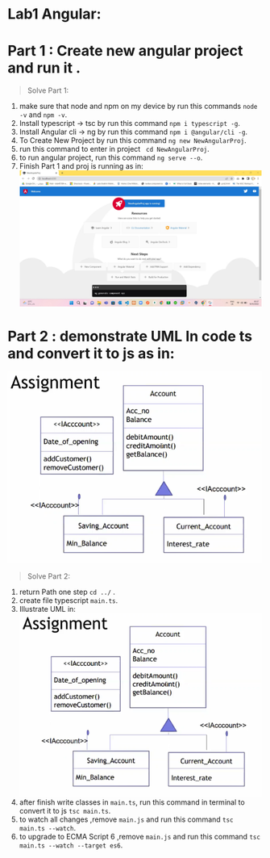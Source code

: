 # Lab1 Angular:
# Part 1 : Create new angular project and run it .

> Solve Part 1:
 1. make sure that node and npm on my device by run this commands `node -v` and `npm -v`.
 2. Install typescript -> tsc by run this command `npm i typescript -g`.
 3. Install Angular cli -> ng by run this command `npm i @angular/cli -g`.
 4. To Create New Project by run this command 	`ng new NewAngularProj`. 
 5. run this command to enter in project ` cd NewAngularProj`.
 6. to run angular project, run this command `ng serve --o`.
 7. Finish Part 1 and proj is running as in:
  ![image](img/RunningProj.jpg)


# Part 2 : demonstrate UML In code ts and convert it to js as in: 
  ![image](img/Task.PNG)

> Solve Part 2:
 1. return Path one step `cd ../` .
 2. create file typescript `main.ts`.
 3. Illustrate UML in:
  ![image](img/Task.PNG)
 4. after finish write classes in `main.ts`, run this command in terminal to convert it to js `tsc main.ts`.
 5. to watch all changes ,remove `main.js` and  run this command `tsc main.ts --watch`.
 6. to upgrade to ECMA Script 6 ,remove `main.js` and  run this command `tsc main.ts --watch --target es6`.



